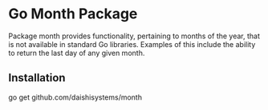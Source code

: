 # Go Month Package
Package month provides functionality, pertaining to months of the year, that is not available in standard Go libraries. Examples of this include the ability to return the last day of any given month.

## Installation
go get github.com/daishisystems/month